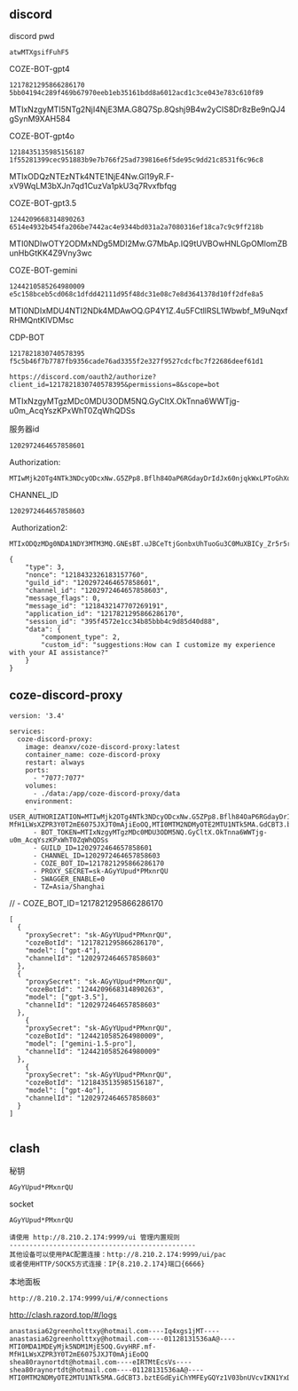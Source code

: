 



## discord 

discord pwd

```
atwMTXgsifFuhF5
```



COZE-BOT-gpt4

```
1217821295866286170
5bb04194c289f469b67970eeb1eb35161bdd8a6012acd1c3ce043e783c610f89
```

MTIxNzgyMTI5NTg2NjI4NjE3MA.G8Q7Sp.8Qshj9B4w2yCIS8Dr8zBe9nQJ4gSynM9XAH584



COZE-BOT-gpt4o
```
1218435135985156187
1f55281399cec951883b9e7b766f25ad739816e6f5de95c9dd21c8531f6c96c8
```

MTIxODQzNTEzNTk4NTE1NjE4Nw.Gl19yR.F-xV9WqLM3bXJn7qd1CuzVa1pkU3q7Rvxfbfqg

COZE-BOT-gpt3.5
```
1244209668314890263
6514e4932b454fa206be7442ac4e9344bd031a2a7080316ef18ca7c9c9ff218b
```
MTI0NDIwOTY2ODMxNDg5MDI2Mw.G7MbAp.IQ9tUVBOwHNLGpOMlomZBunHbGtKK4Z9Vny3wc

COZE-BOT-gemini
```
1244210585264980009
e5c158bceb5cd068c1dfdd42111d95f48dc31e08c7e8d3641378d10ff2dfe8a5
```

MTI0NDIxMDU4NTI2NDk4MDAwOQ.GP4Y1Z.4u5FCtllRSL1Wbwbf_M9uNqxfRHMQntKlVDMsc


CDP-BOT

```
1217821830740578395
f5c5b46f7b7787fb9356cade76ad3355f2e327f9527cdcfbc7f22686deef61d1
```

```
https://discord.com/oauth2/authorize?client_id=1217821830740578395&permissions=8&scope=bot
```

MTIxNzgyMTgzMDc0MDU3ODM5NQ.GyCltX.OkTnna6WWTjg-u0m_AcqYszKPxWhT0ZqWhQDSs





服务器id

```
1202972464657858601
```



Authorization:

```
MTIwMjk2OTg4NTk3NDcyODcxNw.G5ZPp8.Bflh84OaP6RGdayDrIdJx60njqkWxLPToGhXqg
```

CHANNEL_ID

```
1202972464657858603
```

​	Authorization2:

```
MTIxODQzMDg0NDA1NDY3MTM3MQ.GNEsBT.uJBCeTtjGonbxUhTuoGu3C0MuXBICy_Zr5r5rU
```

```
{
    "type": 3,
    "nonce": "1218432326183157760",
    "guild_id": "1202972464657858601",
    "channel_id": "1202972464657858603",
    "message_flags": 0,
    "message_id": "1218432147707269191",
    "application_id": "1217821295866286170",
    "session_id": "395f4572e1cc34b85bbb4c9d85d40d88",
    "data": {
        "component_type": 2,
        "custom_id": "suggestions:How can I customize my experience with your AI assistance?"
    }
}
```



## coze-discord-proxy



```
version: '3.4'
 
services:
  coze-discord-proxy:
    image: deanxv/coze-discord-proxy:latest
    container_name: coze-discord-proxy
    restart: always
    ports:
      - "7077:7077"
    volumes:
      - ./data:/app/coze-discord-proxy/data
    environment:
      - USER_AUTHORIZATION=MTIwMjk2OTg4NTk3NDcyODcxNw.G5ZPp8.Bflh84OaP6RGdayDrIdJx60njqkWxLPToGhXqg,MTIxODQzMDg0NDA1NDY3MTM3MQ.GNEsBT.uJBCeTtjGonbxUhTuoGu3C0MuXBICy_Zr5r5rU,MTI0MDA1MDEyMjk5NDM1MjE5OQ.GvyHRF.mf-MfH1LWsXZPR3Y0T2mE6075JXJT0mAjiEoOQ,MTI0MTM2NDMyOTE2MTU1NTk5MA.GdCBT3.bztEGdEyiChYMFEyGQYz1V03bnUVcvIKN1YxDo
      - BOT_TOKEN=MTIxNzgyMTgzMDc0MDU3ODM5NQ.GyCltX.OkTnna6WWTjg-u0m_AcqYszKPxWhT0ZqWhQDSs
      - GUILD_ID=1202972464657858601
      - CHANNEL_ID=1202972464657858603
      - COZE_BOT_ID=1217821295866286170
      - PROXY_SECRET=sk-AGyYUpud*PMxnrQU
      - SWAGGER_ENABLE=0
      - TZ=Asia/Shanghai

```



//      - COZE_BOT_ID=1217821295866286170



```
[
  {
    "proxySecret": "sk-AGyYUpud*PMxnrQU",
    "cozeBotId": "1217821295866286170",
    "model": ["gpt-4"],
    "channelId": "1202972464657858603"
  },
  {
    "proxySecret": "sk-AGyYUpud*PMxnrQU",
    "cozeBotId": "1244209668314890263",
    "model": ["gpt-3.5"],
    "channelId": "1202972464657858603"
  },
    {
    "proxySecret": "sk-AGyYUpud*PMxnrQU",
    "cozeBotId": "1244210585264980009",
    "model": ["gemini-1.5-pro"],
    "channelId": "1244210585264980009"
  },
    {
    "proxySecret": "sk-AGyYUpud*PMxnrQU",
    "cozeBotId": "1218435135985156187",
    "model": ["gpt-4o"],
    "channelId": "1202972464657858603"
  }
]
```



```

```



## clash

秘钥

```
AGyYUpud*PMxnrQU
```

socket

```
AGyYUpud*PMxnrQU
```





```
请使用 http://8.210.2.174:9999/ui 管理内置规则
-----------------------------------------------
其他设备可以使用PAC配置连接：http://8.210.2.174:9999/ui/pac
或者使用HTTP/SOCK5方式连接：IP{8.210.2.174}端口{6666}

```



本地面板

```
http://8.210.2.174:9999/ui/#/connections
```

http://clash.razord.top/#/logs




```
anastasia62greenholttxy@hotmail.com----Iq4xgs1jMT----anastasia62greenholttxy@hotmail.com----01128131536aA@----MTI0MDA1MDEyMjk5NDM1MjE5OQ.GvyHRF.mf-MfH1LWsXZPR3Y0T2mE6075JXJT0mAjiEoOQ
shea80raynortdt@hotmail.com----eIRTMtEcsVs----shea80raynortdt@hotmail.com----01128131536aA@----MTI0MTM2NDMyOTE2MTU1NTk5MA.GdCBT3.bztEGdEyiChYMFEyGQYz1V03bnUVcvIKN1YxDo
```